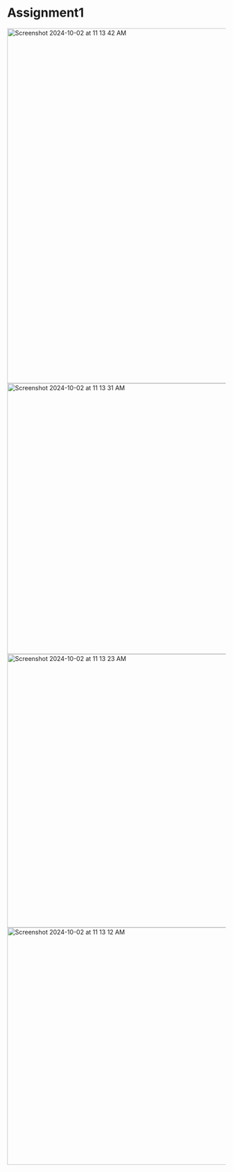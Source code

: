 # Assignment1
<img width="818" alt="Screenshot 2024-10-02 at 11 13 42 AM" src="https://github.com/user-attachments/assets/79e085ba-cef7-4c70-9410-b0c2f2ae6933">
<img width="624" alt="Screenshot 2024-10-02 at 11 13 31 AM" src="https://github.com/user-attachments/assets/b2e229d7-0cda-43d2-883e-68d10b5b5661">
<img width="630" alt="Screenshot 2024-10-02 at 11 13 23 AM" src="https://github.com/user-attachments/assets/4fc3bd60-2c00-4e19-ae01-393b47b73532">
<img width="547" alt="Screenshot 2024-10-02 at 11 13 12 AM" src="https://github.com/user-attachments/assets/7054db26-512a-4ebb-bc9f-951944325bac">

